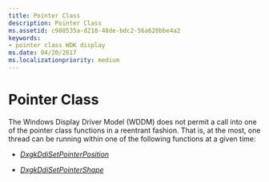 ```yaml
---
title: Pointer Class
description: Pointer Class
ms.assetid: c988535a-d218-48de-bdc2-56a620bbe4a2
keywords:
- pointer class WDK display
ms.date: 04/20/2017
ms.localizationpriority: medium
---
```


# Pointer Class


The Windows Display Driver Model (WDDM) does not permit a call into one of the pointer class functions in a reentrant fashion. That is, at the most, one thread can be running within one of the following functions at a given time:

-   [*DxgkDdiSetPointerPosition*](https://docs.microsoft.com/windows-hardware/drivers/ddi/content/d3dkmddi/nc-d3dkmddi-dxgkddi_setpointerposition)

-   [*DxgkDdiSetPointerShape*](https://docs.microsoft.com/windows-hardware/drivers/ddi/content/d3dkmddi/nc-d3dkmddi-dxgkddi_setpointershape)

 

 





